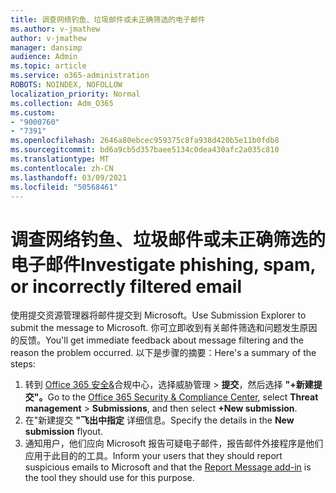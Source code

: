 ```yaml
---
title: 调查网络钓鱼、垃圾邮件或未正确筛选的电子邮件
ms.author: v-jmathew
author: v-jmathew
manager: dansimp
audience: Admin
ms.topic: article
ms.service: o365-administration
ROBOTS: NOINDEX, NOFOLLOW
localization_priority: Normal
ms.collection: Adm_O365
ms.custom:
- "9000760"
- "7391"
ms.openlocfilehash: 2646a80ebcec959375c8fa938d420b5e11b0fdb8
ms.sourcegitcommit: bd6a9cb5d357baee5134c0dea430afc2a035c810
ms.translationtype: MT
ms.contentlocale: zh-CN
ms.lasthandoff: 03/09/2021
ms.locfileid: "50568461"
---
```

# <a name="investigate-phishing-spam-or-incorrectly-filtered-email"></a><span data-ttu-id="20e85-102">调查网络钓鱼、垃圾邮件或未正确筛选的电子邮件</span><span class="sxs-lookup"><span data-stu-id="20e85-102">Investigate phishing, spam, or incorrectly filtered email</span></span>

<span data-ttu-id="20e85-103">使用提交资源管理器将邮件提交到 Microsoft。</span><span class="sxs-lookup"><span data-stu-id="20e85-103">Use Submission Explorer to submit the message to Microsoft.</span></span> <span data-ttu-id="20e85-104">你可立即收到有关邮件筛选和问题发生原因的反馈。</span><span class="sxs-lookup"><span data-stu-id="20e85-104">You'll get immediate feedback about message filtering and the reason the problem occurred.</span></span> <span data-ttu-id="20e85-105">以下是步骤的摘要：</span><span class="sxs-lookup"><span data-stu-id="20e85-105">Here's a summary of the steps:</span></span>

1. <span data-ttu-id="20e85-106">转到 [Office 365 安全&](https://go.microsoft.com/fwlink/p/?linkid=2077143)合规中心，选择威胁管理  >  **提交**，然后选择 **"+新建提交"。**</span><span class="sxs-lookup"><span data-stu-id="20e85-106">Go to the [Office 365 Security & Compliance Center](https://go.microsoft.com/fwlink/p/?linkid=2077143), select **Threat management** > **Submissions**, and then select **+New submission**.</span></span>
2. <span data-ttu-id="20e85-107">在"新建提交 **"飞出中指定** 详细信息。</span><span class="sxs-lookup"><span data-stu-id="20e85-107">Specify the details in the **New submission** flyout.</span></span>
3. <span data-ttu-id="20e85-108">通知用户，他们应向 Microsoft 报告可疑电子邮件，报告邮件[](https://go.microsoft.com/fwlink/?linkid=2092385)外接程序是他们应用于此目的的工具。</span><span class="sxs-lookup"><span data-stu-id="20e85-108">Inform your users that they should report suspicious emails to Microsoft and that the [Report Message add-in](https://go.microsoft.com/fwlink/?linkid=2092385) is the tool they should use for this purpose.</span></span>
